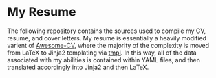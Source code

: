 # My Resume

The following repository contains the sources used to compile my CV, resume, and cover letters. My resume is essentially a heavily modified varient of [Awesome-CV](https://github.com/posquit0/Awesome-CV), where the majority of the complexity is moved from LaTeX to Jinja2 templating via [tmpl](https://github.com/HarrisonTotty/tmpl). In this way, all of the data associated with my abilities is contained within YAML files, and then translated accordingly into Jinja2 and then LaTeX.

